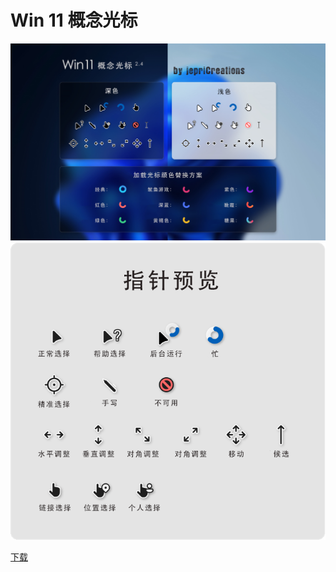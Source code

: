 # Win 11 概念光标

![](11-gainian-2.jpg)
![](11-gainian-3.png)

[下载](<Win11 概念光标.exe> '{"target": "_self", "download": "Win11 概念光标.exe"}')
